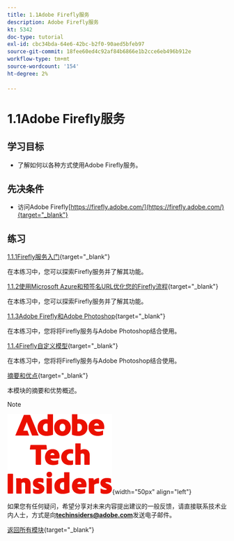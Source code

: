 ```yaml
---
title: 1.1Adobe Firefly服务
description: Adobe Firefly服务
kt: 5342
doc-type: tutorial
exl-id: cbc34bda-64e6-42bc-b2f0-90aed5bfeb97
source-git-commit: 18fee60ed4c92af84b6866e1b2cce6eb496b912e
workflow-type: tm+mt
source-wordcount: '154'
ht-degree: 2%

---
```


# 1.1Adobe Firefly服务

## 学习目标

- 了解如何以各种方式使用Adobe Firefly服务。

## 先决条件

- 访问Adobe Firefly[https://firefly.adobe.com/](https://firefly.adobe.com/){target="_blank"}

## 练习

[1.1.1Firefly服务入门](./ex1.md){target="_blank"}

在本练习中，您可以探索Firefly服务并了解其功能。

[1.1.2使用Microsoft Azure和预签名URL优化您的Firefly流程](./ex2.md){target="_blank"}

在本练习中，您可以探索Firefly服务并了解其功能。

[1.1.3Adobe Firefly和Adobe Photoshop](./ex3.md){target="_blank"}

在本练习中，您将将Firefly服务与Adobe Photoshop结合使用。

[1.1.4Firefly自定义模型](./ex4.md){target="_blank"}

在本练习中，您将将Firefly服务与Adobe Photoshop结合使用。

[摘要和优点](./summary.md){target="_blank"}

本模块的摘要和优势概述。

>[!NOTE]
>
>![技术内部人士](./../../../assets/images/techinsiders.png){width="50px" align="left"}
>
>如果您有任何疑问，希望分享对未来内容提出建议的一般反馈，请直接联系技术业内人士，方式是向&#x200B;**techinsiders@adobe.com**&#x200B;发送电子邮件。

[返回所有模块](../../../overview.md){target="_blank"}
